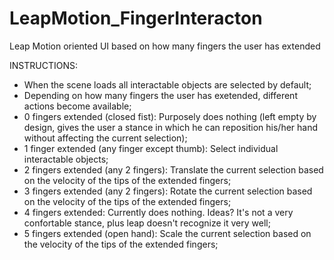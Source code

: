 # LeapMotion_FingerInteracton
Leap Motion oriented UI based on how many fingers the user has extended

 INSTRUCTIONS:
- When the scene loads all interactable objects are selected by default;  
- Depending on how many fingers the user has exetended, different actions become available;
- 0 fingers extended (closed fist): Purposely does nothing (left empty by design, gives the user a stance in which he can reposition his/her hand without affecting the current selection);							 
- 1 finger extended (any finger except thumb): Select individual interactable objects;
- 2 fingers extended (any 2 fingers): Translate the current selection	based on the velocity of the tips of the extended fingers;
- 3 fingers extended (any 2 fingers): Rotate the current selection based on the velocity of the tips of the extended fingers;
- 4 fingers extended: Currently does nothing. Ideas? It's not a very confortable stance, plus leap doesn't recognize it very well;
- 5 fingers extended (open hand): Scale the current selection based on the velocity of the tips of the extended fingers;	

